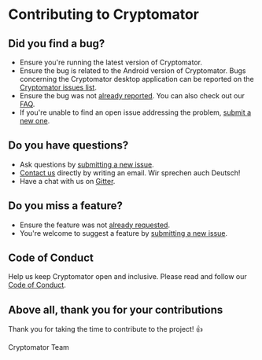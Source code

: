 # Contributing to Cryptomator

## Did you find a bug?

- Ensure you're running the latest version of Cryptomator.
- Ensure the bug is related to the Android version of Cryptomator. Bugs concerning the Cryptomator desktop application can be reported on the [Cryptomator issues list](https://github.com/cryptomator/cryptomator/issues).
- Ensure the bug was not [already reported](https://github.com/cryptomator/cryptomator-android/issues). You can also check out our [FAQ](https://cryptomator.org/faq/).
- If you're unable to find an open issue addressing the problem, [submit a new one](https://github.com/cryptomator/cryptomator-android/issues/new).

## Do you have questions?

- Ask questions by [submitting a new issue](https://github.com/cryptomator/cryptomator-android/issues/new).
- [Contact us](https://cryptomator.org/contact/) directly by writing an email. Wir sprechen auch Deutsch!
- Have a chat with us on [Gitter](https://gitter.im/cryptomator/cryptomator).

## Do you miss a feature?

- Ensure the feature was not [already requested](https://github.com/cryptomator/cryptomator-android/issues).
- You're welcome to suggest a feature by [submitting a new issue](https://github.com/cryptomator/cryptomator-android/issues/new).

## Code of Conduct

Help us keep Cryptomator open and inclusive. Please read and follow our [Code of Conduct](https://github.com/cryptomator/cryptomator-android/blob/master/CODE_OF_CONDUCT.md).

## Above all, thank you for your contributions

Thank you for taking the time to contribute to the project! :+1:

Cryptomator Team
